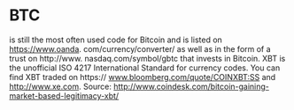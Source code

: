 # BTC

is still the most often used code for Bitcoin and is listed on https://www.oanda.
com/currency/converter/ as well as in the form of a trust on http://www.
nasdaq.com/symbol/gbtc that invests in Bitcoin. XBT is the unofficial ISO 4217
International Standard for currency codes. You can find XBT traded on https://
www.bloomberg.com/quote/COINXBT:SS and http://www.xe.com.
Source: http://www.coindesk.com/bitcoin-gaining-market-based-legitimacy-xbt/

